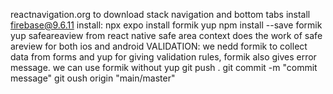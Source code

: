 reactnavigation.org to download stack navigation and bottom tabs
install firebase@9.6.11
install: npx expo install formik yup
npm install --save formik yup
safeareaview from react native safe area context does the work of safe areview for both ios and android
VALIDATION: we nedd formik to collect data from forms and yup for giving validation rules, formik also gives error message. we can use formik without yup
git push .
git commit -m "commit message"
git oush origin "main/master"